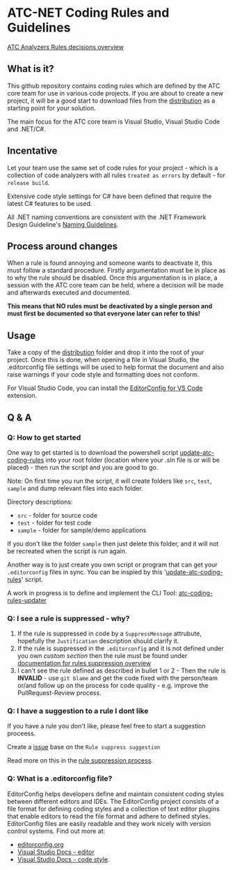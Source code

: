 # ATC-NET Coding Rules and Guidelines

[ATC Analyzers Rules decisions overview](/documentation/CodeAnalyzersRules/README.md)

## What is it?

This github repository contains coding rules which are defined by the ATC core team for use in various code projects. If you are about to create a new project, it will be a good start to download files from the [distribution](https://github.com/atc-net/atc-coding-rules/tree/main/distribution) as a starting point for your solution.

The main focus for the ATC core team is Visual Studio, Visual Studio Code and .NET/C#.

## Incentative

Let your team use the same set of code rules for your project - which is a collection of code analyzers with all rules `treated as errors` by default - for `release build`.

Extensive code style settings for C# have been defined that require the latest C# features to be used.

All .NET naming conventions are consistent with the .NET Framework Design Guideline's [Naming Guidelines](https://docs.microsoft.com/en-us/dotnet/standard/design-guidelines/naming-guidelines).

## Process around changes

When a rule is found annoying and someone wants to deactivate it, this must follow a standard procedure. Firstly argumentation must be in place as to why the rule should be disabled. Once this argumentation is in place, a session with the ATC core team can be held, where a decision will be made and afterwards executed and documented.

**This means that NO rules must be deactivated by a single person and must first be documented so that everyone later can refer to this!**

## Usage

Take a copy of the [distribution](/tree/main/distribution) folder and drop it into the root of your project. Once this is done, when opening a file in Visual Studio, the .editorconfig file settings will be used to help format the document and also raise warnings if your code style and formatting does not conform.

For Visual Studio Code, you can install the [EditorConfig for VS Code](https://marketplace.visualstudio.com/items?itemName=EditorConfig.EditorConfig) extension.

## Q & A

### Q: How to get started

One way to get started is to download the powershell script [update-atc-coding-rules](https://github.com/atc-net/atc-coding-rules/blob/main/update-atc-coding-rules.ps1)
into your root folder (location where your .sln file is or will be placed) - then run the script and you are good to go.

Note: On first time you run the script, it will create folders like `src`, `test`, `sample` and dump relevant files into each folder.

Directory descriptions:

* `src` - folder for source code
* `test` -  folder for test code
* `sample` - folder for sample/demo applications

If you don't like the folder `sample` then just delete this folder, and it will not be recreated when the script is run again.

Another way is to just create you own script or program that can get your `.editorconfig` files in sync. You can be inspied by this '[update-atc-coding-rules](https://github.com/atc-net/atc-coding-rules/blob/main/update-atc-coding-rules.ps1)' script.

A work in progress is to define and implement the CLI Tool: [atc-coding-rules-updater](https://github.com/atc-net/atc-coding-rules-updater)

### Q: I see a rule is suppressed - why?

1) If the rule is suppressed in code by a `SuppressMessage` attrubute, hopefully the `Justification` description should clarify it.
2) If the rule is suppressed in the `.editorconfig` and it is not defined under you own _custom section_ then the rule must be found under [documentation for rules suppression overview](/documentation/CodeAnalyzersRules/README.md)
3) I can't see the rule defined as described in bullet 1 or 2 - Then the rule is **INVALID**  - use `git blame` and get the code fixed with the person/team or/and follow up on the process for code quality - e.g. improve the PullRequest-Review process.

### Q: I have a suggestion to a rule I dont like

If you have a rule you don't like, please feel free to start a suggestion proceess.

Create a [issue](https://github.com/atc-net/atc-coding-rules/issues/new/choose) base on the `Rule suppress suggestion`

Read more on this in the [rule suppression process](/documentation/CodeAnalyzersRules/rule-suppress-process.md).

### Q: What is a .editorconfig file?

EditorConfig helps developers define and maintain consistent coding styles between different editors and IDEs. The EditorConfig project consists of a file format for defining coding styles and a collection of text editor plugins that enable editors to read the file format and adhere to defined styles. EditorConfig files are easily readable and they work nicely with version control systems. Find out more at:
* [editorconfig.org](http://editorconfig.org/)
* [Visual Studio Docs - editor](https://docs.microsoft.com/en-us/visualstudio/ide/create-portable-custom-editor-options?view=vs-2019)
* [Visual Studio Docs - code style](https://docs.microsoft.com/en-us/visualstudio/ide/editorconfig-code-style-settings-reference).
